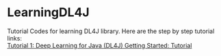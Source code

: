 # LearningDL4J
 Tutorial Codes for learning DL4J library. Here are the step by step tutorial links:
 <br />
 [Tutorial 1: Deep Learning for Java (DL4J) Getting Started: Tutorial](https://medium.com/datactw/deep-learning-for-java-dl4j-getting-started-tutorial-2259c76c0a7c?source=friends_link&sk=5c4b6577208333dea366dc71c7c5ef46)
